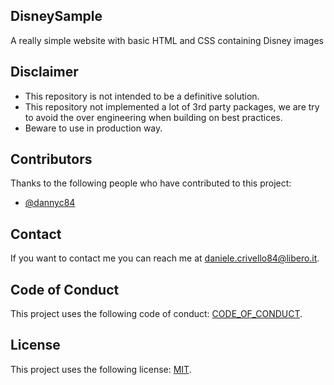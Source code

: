 ## DisneySample
A really simple website with basic HTML and CSS containing Disney images

## Disclaimer

* This repository is not intended to be a definitive solution.
* This repository not implemented a lot of 3rd party packages, we are try to avoid the over engineering when building on best practices.
* Beware to use in production way.

## Contributors

Thanks to the following people who have contributed to this project:

* [@dannyc84](https://github.com/dannyc84)

## Contact

If you want to contact me you can reach me at daniele.crivello84@libero.it.

## Code of Conduct

This project uses the following code of conduct: [CODE_OF_CONDUCT](CODE_OF_CONDUCT.md).

## License

This project uses the following license: [MIT](LICENSE.md).

